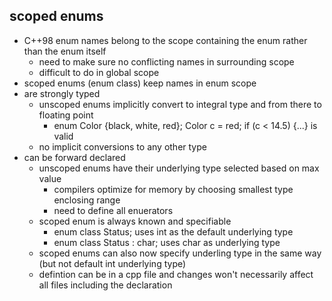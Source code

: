 ## scoped enums
- C++98 enum names belong to the scope containing the enum rather than the enum itself
	- need to make sure no conflicting names in surrounding scope
	- difficult to do in global scope
- scoped enums (enum class) keep names in enum scope
- are strongly typed
	- unscoped enums implicitly convert to integral type and from there to floating point
		- enum Color {black, white, red}; Color c = red; if (c < 14.5) {...} is valid
	- no implicit conversions to any other type
- can be forward declared
	- unscoped enums have their underlying type selected based on max value
		- compilers optimize for memory by choosing smallest type enclosing range
		- need to define all enuerators
	- scoped enum is always known and specifiable
		- enum class Status; uses int as the default underlying type
		- enum class Status : char; uses char as underlying type
	- scoped enums can also now specify underling type in the same way (but not default int underlying type)
	- defintion can be in a cpp file and changes won't necessarily affect all files including the declaration
